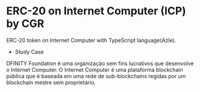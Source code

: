 # ERC-20 on Internet Computer (ICP) by CGR


ERC-20 token on Internet Computer with TypeScript language(Azle).
- Study Case


 DFINITY Foundation é uma organização sem fins lucrativos que desenvolve o Internet Computer. O Internet Computer é uma plataforma blockchain pública que é baseada em uma rede de sub-blockchains regidas por um blockchain mestre sem proprietário. 
